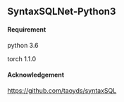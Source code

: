 ## SyntaxSQLNet-Python3

#### Requirement

python 3.6

torch 1.1.0

#### Acknowledgement

https://github.com/taoyds/syntaxSQL
